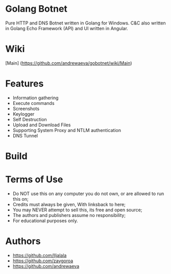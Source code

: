 # Golang Botnet 

Pure HTTP and DNS Botnet written in Golang for Windows. C&C also written in Golang Echo Framework (API) and UI written in Angular.

# Wiki 
[Main] (https://github.com/andrewaeva/gobotnet/wiki/Main)

# Features

* Information gathering
* Execute commands
* Screenshots
* Keylogger
* Self Destruction
* Upload and Download Files
* Supporting System Proxy and NTLM authentication
* DNS Tunnel

# Build

# Terms of Use

* Do NOT use this on any computer you do not own, or are allowed to run this on;
* Credits must always be given, With linksback to here;
* You may NEVER attempt to sell this, its free and open source;
* The authors and publishers assume no responsibility;
* For educational purposes only.

# Authors

* https://github.com/Iljalala
* https://github.com/zavgoroa
* https://github.com/andrewaeva
